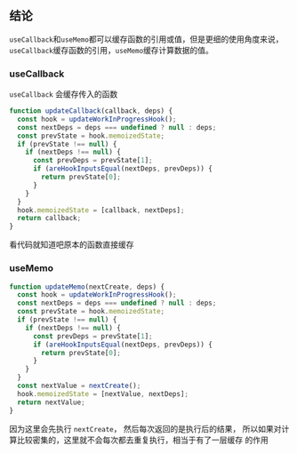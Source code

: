 ## 结论
`useCallback`和`useMemo`都可以缓存函数的引用或值，但是更细的使用角度来说，`useCallback`缓存函数的引用，`useMemo`缓存计算数据的值。

### useCallback
`useCallback` 会缓存传入的函数 <Br>

```javascript
function updateCallback(callback, deps) {
  const hook = updateWorkInProgressHook();
  const nextDeps = deps === undefined ? null : deps;
  const prevState = hook.memoizedState;
  if (prevState !== null) {
    if (nextDeps !== null) {
      const prevDeps = prevState[1];
      if (areHookInputsEqual(nextDeps, prevDeps)) {
        return prevState[0];
      }
    }
  }
  hook.memoizedState = [callback, nextDeps];
  return callback;
}
```
看代码就知道吧原本的函数直接缓存

### useMemo
```javascript
function updateMemo(nextCreate, deps) {
  const hook = updateWorkInProgressHook();
  const nextDeps = deps === undefined ? null : deps;
  const prevState = hook.memoizedState;
  if (prevState !== null) {
    if (nextDeps !== null) {
      const prevDeps = prevState[1];
      if (areHookInputsEqual(nextDeps, prevDeps)) {
        return prevState[0];
      }
    }
  }
  const nextValue = nextCreate();
  hook.memoizedState = [nextValue, nextDeps];
  return nextValue;
}
```
因为这里会先执行 `nextCreate`， 然后每次返回的是执行后的结果， 所以如果对计算比较密集的，这里就不会每次都去重复执行，相当于有了一层缓存
的作用

